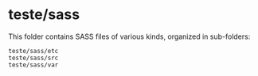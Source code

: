 # teste/sass

This folder contains SASS files of various kinds, organized in sub-folders:

    teste/sass/etc
    teste/sass/src
    teste/sass/var
